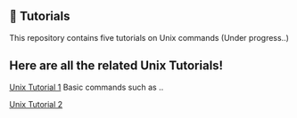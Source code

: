 ## 🚀 Tutorials

This repository contains five tutorials on Unix commands (Under progress..)

## Here are all the related Unix Tutorials!

[Unix Tutorial 1](https://github.com/sekhwal/Unix_tutorial_1/blob/main/README.md) Basic commands such as ..

[Unix Tutorial 2](https://github.com/sekhwal/Unix_tutorial_1/blob/main/README.md)



